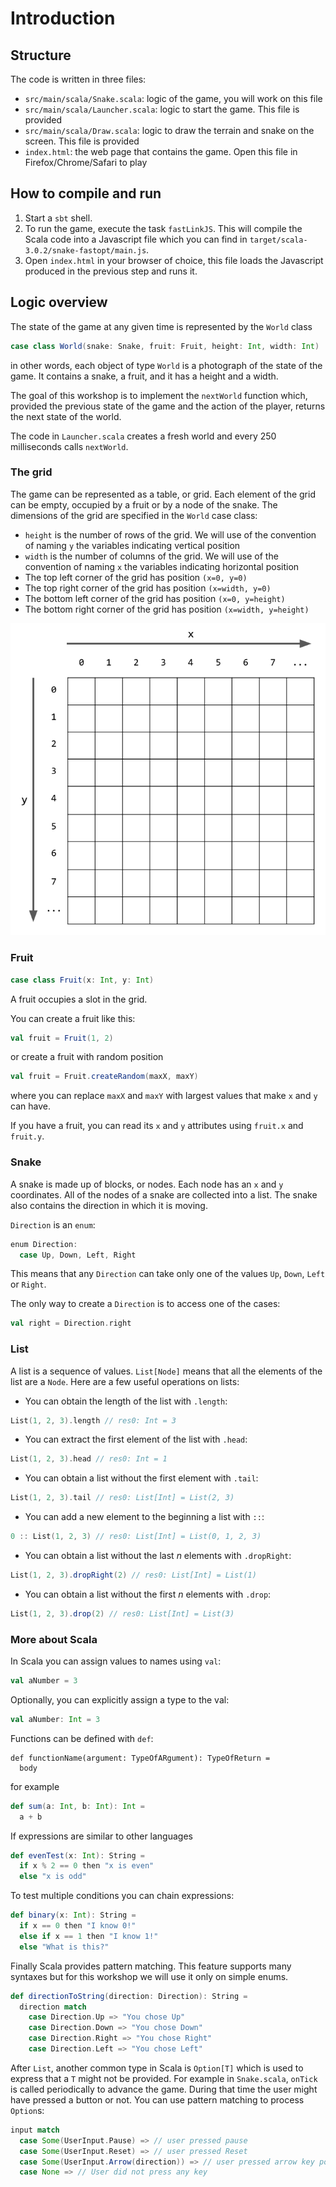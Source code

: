 # Introduction

## Structure

The code is written in three files:

 - `src/main/scala/Snake.scala`: logic of the game, you will work on this file
 - `src/main/scala/Launcher.scala`: logic to start the game. This file is provided
 - `src/main/scala/Draw.scala`: logic to draw the terrain and snake on the screen. This file is provided
 - `index.html`: the web page that contains the game. Open this file in Firefox/Chrome/Safari to play

## How to compile and run

 1. Start a `sbt` shell. 
 2. To run the game, execute the task `fastLinkJS`. This will compile the Scala code into a Javascript file which you can find in `target/scala-3.0.2/snake-fastopt/main.js`.
 3. Open `index.html` in your browser of choice, this file loads the Javascript produced in the previous step and runs it.

## Logic overview

The state of the game at any given time is represented by the `World` class

```scala
case class World(snake: Snake, fruit: Fruit, height: Int, width: Int)
```

in other words, each object of type `World` is a photograph of the state of the game. It contains a snake, a fruit, and it has a height and a width.

The goal of this workshop is to implement the `nextWorld` function which, provided the previous state of the game and the action of the player,
returns the next state of the world.

The code in `Launcher.scala` creates a fresh world and every 250 milliseconds calls `nextWorld`.


### The grid

The game can be represented as a table, or grid. Each element of the grid can be empty, occupied by a fruit or by a node of the snake.
The dimensions of the grid are specified in the `World` case class:


 - `height` is the number of rows of the grid. We will use of the convention of naming `y` the variables indicating vertical position
 - `width` is the number of columns of the grid. We will use of the convention of naming `x` the variables indicating horizontal position
 - The top left corner of the grid has position `(x=0, y=0)`
 - The top right corner of the grid has position `(x=width, y=0)`
 - The bottom left corner of the grid has position `(x=0, y=height)`
 - The bottom right corner of the grid has position `(x=width, y=height)`

![the grid](/img/snake/grid.png)

### Fruit

```scala
case class Fruit(x: Int, y: Int)
```

A fruit occupies a slot in the grid.

You can create a fruit like this:

```scala
val fruit = Fruit(1, 2)
```

or create a fruit with random position

```scala
val fruit = Fruit.createRandom(maxX, maxY)
```
where you can replace `maxX` and `maxY` with largest values that make `x` and `y` can have.

If you have a fruit, you can read its `x` and `y` attributes using `fruit.x` and `fruit.y`.

### Snake

A snake is made up of blocks, or nodes. Each node has an `x` and `y` coordinates.
All of the nodes of a snake are collected into a list.
The snake also contains the direction in which it is moving.

`Direction` is an `enum`:

```scala
enum Direction:
  case Up, Down, Left, Right
```
This means that any `Direction` can take only one of the values `Up`, `Down`, `Left` or `Right`.

The only way to create a `Direction` is to access one of the cases:

```scala
val right = Direction.right
```

### List

A list is a sequence of values. `List[Node]` means that all the elements of the list are a `Node`.
Here are a few useful operations on lists:

 - You can obtain the length of the list with `.length`: 
```scala
List(1, 2, 3).length // res0: Int = 3
```
 - You can extract the first element of the list with `.head`:
```scala
List(1, 2, 3).head // res0: Int = 1
```
 - You can obtain a list without the first element with `.tail`:
```scala
List(1, 2, 3).tail // res0: List[Int] = List(2, 3)
```
 - You can add a new element to the beginning a list with `::`:
```scala
0 :: List(1, 2, 3) // res0: List[Int] = List(0, 1, 2, 3)
```
 - You can obtain a list without the last *n* elements with `.dropRight`:
```scala
List(1, 2, 3).dropRight(2) // res0: List[Int] = List(1)
```
 - You can obtain a list without the first *n* elements with `.drop`:
```scala
List(1, 2, 3).drop(2) // res0: List[Int] = List(3)
```

### More about Scala

In Scala you can assign values to names using `val`:

```scala
val aNumber = 3
```
Optionally, you can explicitly assign a type to the val:
```scala
val aNumber: Int = 3
```

Functions can be defined with `def`:

```
def functionName(argument: TypeOfARgument): TypeOfReturn =
  body
```

for example

```scala
def sum(a: Int, b: Int): Int =
  a + b
```

If expressions are similar to other languages

```scala
def evenTest(x: Int): String =
  if x % 2 == 0 then "x is even"
  else "x is odd"
```

To test multiple conditions you can chain expressions:

```scala
def binary(x: Int): String =
  if x == 0 then "I know 0!"
  else if x == 1 then "I know 1!"
  else "What is this?"
```

Finally Scala provides pattern matching. This feature supports many syntaxes but for this workshop we will use it only on simple enums.

```scala
def directionToString(direction: Direction): String =
  direction match
    case Direction.Up => "You chose Up"
    case Direction.Down => "You chose Down"
    case Direction.Right => "You chose Right"
    case Direction.Left => "You chose Left"
```

After `List`, another common type in Scala is `Option[T]` which is used to express that a `T` might not be provided.
For example in `Snake.scala`, `onTick` is called periodically to advance the game.
During that time the user might have pressed a button or not.
You can use pattern matching to process `Option`s:

```scala
input match
  case Some(UserInput.Pause) => // user pressed pause
  case Some(UserInput.Reset) => // user pressed Reset
  case Some(UserInput.Arrow(direction)) => // user pressed arrow key pointing towards direction
  case None => // User did not press any key
```